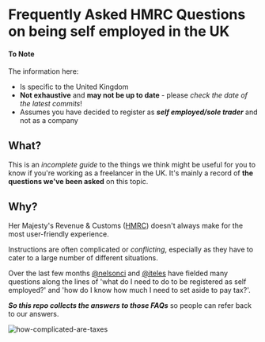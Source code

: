 # Frequently Asked HMRC Questions on being self employed in the UK

#### To Note
The information here:
+ Is specific to the United Kingdom
+ **Not exhaustive** and **may not be up to date** - please _check the date of the latest commits_!
+ Assumes you have decided to register as **_self employed/sole trader_** and not as a company

## What?
This is an _incomplete guide_ to the things we think might be useful for you to know if you're working as a freelancer in the UK. It's mainly a record of **the questions we've been asked** on this topic.



## Why?
Her Majesty's Revenue & Customs ([HMRC](https://www.gov.uk/government/organisations/hm-revenue-customs)) doesn't always make for the most
user-friendly experience. 

Instructions are often complicated or _conflicting_, especially as they have to cater to a large number of different situations.

Over the last few months [@nelsonci](github.com/nelsonic) and [@iteles](github.com/iteles) have fielded many questions along the lines of
'what do I need to do to be registered as self employed?' and 
'how do I know how much I need to set aside to pay tax?'.

***So this repo collects the answers to those FAQs*** so people can refer back to our answers.

![how-complicated-are-taxes](http://taxsimple.co.uk/wp-content/uploads/2013/03/cartoon-2.jpg)